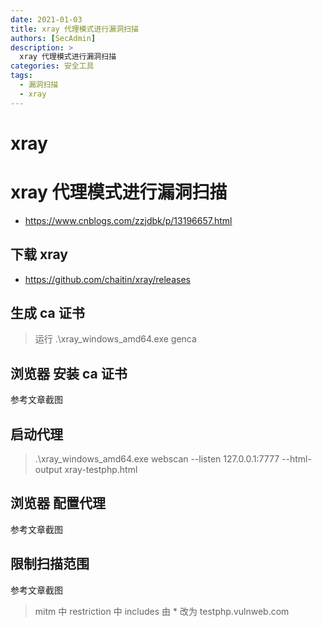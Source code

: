```yaml
---
date: 2021-01-03
title: xray 代理模式进行漏洞扫描
authors: [SecAdmin]
description: >
  xray 代理模式进行漏洞扫描
categories: 安全工具
tags:
  - 漏洞扫描
  - xray
---
```


# xray

# xray 代理模式进行漏洞扫描

- https://www.cnblogs.com/zzjdbk/p/13196657.html

## 下载 xray

- https://github.com/chaitin/xray/releases

## 生成 ca 证书

> 运行 .\xray_windows_amd64.exe genca

## 浏览器 安装 ca 证书

参考文章截图

## 启动代理

> .\xray_windows_amd64.exe webscan --listen 127.0.0.1:7777 --html-output xray-testphp.html

## 浏览器 配置代理

参考文章截图

## 限制扫描范围

参考文章截图

> mitm 中 restriction 中 includes 由 * 改为 testphp.vulnweb.com
